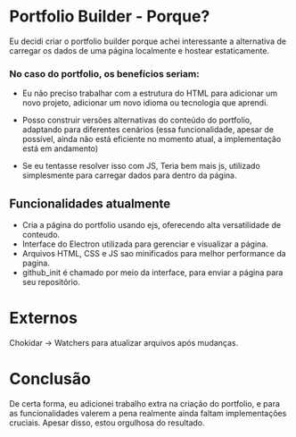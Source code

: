 

# Portfolio Builder - Porque?

Eu decidi criar o portfolio builder porque achei interessante a alternativa de
carregar os dados de uma página localmente e hostear estaticamente.

### No caso do portfolio, os benefícios seriam:

- Eu não preciso trabalhar com a estrutura do HTML para adicionar um novo projeto, adicionar um novo idioma ou tecnologia que aprendi.

- Posso construir versões alternativas do conteúdo do portfolio, adaptando para diferentes cenários (essa funcionalidade, apesar de possível, ainda não está eficiente no momento atual, a implementação está em andamento)

- Se eu tentasse resolver isso com JS, Teria bem mais js, utilizado simplesmente para carregar dados para dentro da página.  


## Funcionalidades atualmente
- Cria a página do portfolio usando ejs, oferecendo alta versatilidade de conteudo.
- Interface do Electron utilizada para gerenciar e visualizar a página.
- Arquivos HTML, CSS e JS sao minificados para melhor performance da pagina.
- github_init é chamado por meio da interface, para enviar a página para seu repositório.


# Externos

Chokidar -> Watchers para atualizar arquivos após mudanças.

# Conclusão

De certa forma, eu adicionei trabalho extra na criação do portfolio, e para as funcionalidades
valerem a pena realmente ainda faltam implementações cruciais. Apesar disso, estou orgulhosa
do resultado.  

